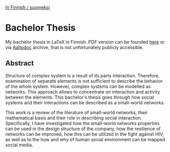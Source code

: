 
[In Finnish / suomeksi](https://github.com/OssiGalkin/Bachelor-s-Thesis/blob/master/LUEMINUT.md)

# Bachelor Thesis

My bachelor thesis in LaTeX in Finnish. PDF version can be founded [here](https://github.com/OssiGalkin/Bachelor-s-Thesis/blob/master/Galkin_Ossi_2016.pdf) or via [Aaltodoc](http://urn.fi/URN:NBN:fi:aalto-201606212745) archive, that is not unfortunately publicly accessible.

## Abstract

Structure of complex system is a result of its parts interaction. Therefore, examination of separate elements is not sufficient to describe the behavior of the whole system. However, complex systems can be modelled as networks. This approach allows to concentrate on interaction and activity between the elements. This bachelor's thesis goes through how social systems and their interactions can be described as a small-world networks.

This work is a review of the literature of small-world networks, their mathematical basis and their role in describing social interaction. Specifically, I have investigated how the small-world networks properties can be used in the design structure of the company, how the resilience of networks can be improved, how this can be utilized in the fight against HIV, as well as to the how and why of human social environment can be mapped social media.
